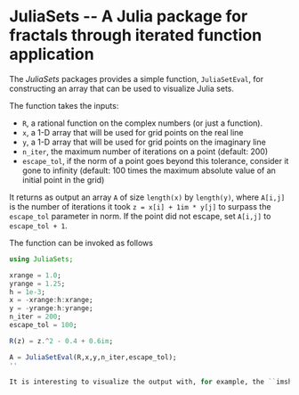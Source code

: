# JuliaSets -- A Julia package for fractals through iterated function application

The *JuliaSets* packages provides a simple function, ``JuliaSetEval``, for constructing an array that can be used to visualize Julia sets.

The function takes the inputs:

- ``R``, a rational function on the complex numbers (or just a function).
- ``x``, a 1-D array that will be used for grid points on the real line
- ``y``, a 1-D array that will be used for grid points on the imaginary line
- ``n_iter``, the maximum number of iterations on a point (default: 200)
- ``escape_tol``, if the norm of a point goes beyond this tolerance, consider it gone to infinity (default: 100 times the maximum absolute value of an initial point in the grid)

It returns as output an array ``A`` of size ``length(x)`` by ``length(y)``, where ``A[i,j]`` is the number of iterations it took ``z = x[i] + 1im * y[j]`` to surpass the ``escape_tol`` parameter in norm. If the point did not escape, set ``A[i,j]`` to ``escape_tol + 1``.

The function can be invoked as follows
```julia
using JuliaSets;

xrange = 1.0;
yrange = 1.25;
h = 1e-3;
x = -xrange:h:xrange;
y = -yrange:h:yrange;
n_iter = 200;
escape_tol = 100;

R(z) = z.^2 - 0.4 + 0.6im;

A = JuliaSetEval(R,x,y,n_iter,escape_tol);
''

It is interesting to visualize the output with, for example, the ``imshow`` function in *PyPlot*.

